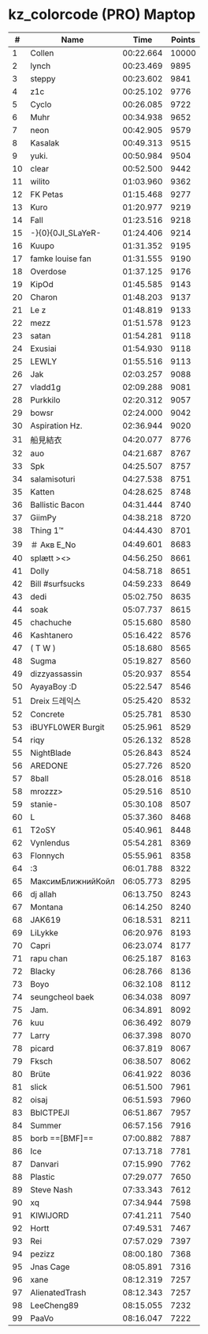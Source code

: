 # kz_colorcode (PRO) Maptop

|  # | Name | Time | Points |
|-------------- | -------------- | -------------- | -------------- | 
| 1 | Collen | 00:22.664 | 10000 | 
| 2 | lynch | 00:23.469 | 9895 | 
| 3 | steppy | 00:23.602 | 9841 | 
| 4 | z1c | 00:25.102 | 9776 | 
| 5 | Cyclo | 00:26.085 | 9722 | 
| 6 | Muhr | 00:34.938 | 9652 | 
| 7 | neon | 00:42.905 | 9579 | 
| 8 | Kasalak | 00:49.313 | 9515 | 
| 9 | yuki. | 00:50.984 | 9504 | 
| 10 | clear | 00:52.500 | 9442 | 
| 11 | wilito | 01:03.960 | 9362 | 
| 12 | FK Petas | 01:15.468 | 9277 | 
| 13 | Kuro | 01:20.977 | 9219 | 
| 14 | Fall | 01:23.516 | 9218 | 
| 15 | -}{0}{0JI_SLaYeR- | 01:24.406 | 9214 | 
| 16 | Kuupo | 01:31.352 | 9195 | 
| 17 | famke louise fan | 01:31.555 | 9190 | 
| 18 | Overdose | 01:37.125 | 9176 | 
| 19 | KipOd | 01:45.585 | 9143 | 
| 20 | Charon | 01:48.203 | 9137 | 
| 21 | Le z | 01:48.819 | 9133 | 
| 22 | mezz | 01:51.578 | 9123 | 
| 23 | satan | 01:54.281 | 9118 | 
| 24 | Exusiai | 01:54.930 | 9118 | 
| 25 | LEWLY | 01:55.516 | 9113 | 
| 26 | Jak | 02:03.257 | 9088 | 
| 27 | vladd1g | 02:09.288 | 9081 | 
| 28 | Purkkilo | 02:20.312 | 9057 | 
| 29 | bowsr | 02:24.000 | 9042 | 
| 30 | Aspiration Hz. | 02:36.944 | 9020 | 
| 31 | 船見結衣 | 04:20.077 | 8776 | 
| 32 | auo | 04:21.687 | 8767 | 
| 33 | Spk | 04:25.507 | 8757 | 
| 34 | salamisoturi | 04:27.538 | 8751 | 
| 35 | Katten | 04:28.625 | 8748 | 
| 36 | Ballistic Bacon | 04:31.444 | 8740 | 
| 37 | GiimPy | 04:38.218 | 8720 | 
| 38 | Thing 1™ | 04:44.430 | 8701 | 
| 39 | ＃ Акв E_No | 04:49.601 | 8683 | 
| 40 | splætt ><> | 04:56.250 | 8661 | 
| 41 | Dolly | 04:58.718 | 8651 | 
| 42 | Bill #surfsucks | 04:59.233 | 8649 | 
| 43 | dedi | 05:02.750 | 8635 | 
| 44 | soak | 05:07.737 | 8615 | 
| 45 | chachuche | 05:15.680 | 8580 | 
| 46 | Kashtanero | 05:16.422 | 8576 | 
| 47 | ( T W ) | 05:18.680 | 8565 | 
| 48 | Sugma | 05:19.827 | 8560 | 
| 49 | dizzyassassin | 05:20.937 | 8554 | 
| 50 | AyayaBoy :D | 05:22.547 | 8546 | 
| 51 | Dreix 드레익스 | 05:25.420 | 8532 | 
| 52 | Concrete | 05:25.781 | 8530 | 
| 53 | iBUYFL0WER Burgit | 05:25.961 | 8529 | 
| 54 | riqy | 05:26.132 | 8528 | 
| 55 | NightBlade | 05:26.843 | 8524 | 
| 56 | AREDONE | 05:27.726 | 8520 | 
| 57 | 8ball | 05:28.016 | 8518 | 
| 58 | mrozzz> | 05:29.516 | 8510 | 
| 59 | stanie- | 05:30.108 | 8507 | 
| 60 | L | 05:37.360 | 8468 | 
| 61 | T2oSY | 05:40.961 | 8448 | 
| 62 | Vynlendus | 05:54.281 | 8369 | 
| 63 | Flonnych | 05:55.961 | 8358 | 
| 64 | :3 | 06:01.788 | 8322 | 
| 65 | МаксимБлижнийКойл | 06:05.773 | 8295 | 
| 66 | dj allah | 06:13.750 | 8243 | 
| 67 | Montana | 06:14.250 | 8240 | 
| 68 | JAK619 | 06:18.531 | 8211 | 
| 69 | LiLykke | 06:20.976 | 8193 | 
| 70 | Capri | 06:23.074 | 8177 | 
| 71 | rapu chan | 06:25.187 | 8163 | 
| 72 | Blacky | 06:28.766 | 8136 | 
| 73 | Boyo | 06:32.108 | 8112 | 
| 74 | seungcheol baek | 06:34.038 | 8097 | 
| 75 | Jam. | 06:34.891 | 8092 | 
| 76 | kuu | 06:36.492 | 8079 | 
| 77 | Larry | 06:37.398 | 8070 | 
| 78 | picard | 06:37.819 | 8067 | 
| 79 | Fksch | 06:38.507 | 8062 | 
| 80 | Brüte | 06:41.922 | 8036 | 
| 81 | slick | 06:51.500 | 7961 | 
| 82 | oisaj | 06:51.593 | 7960 | 
| 83 | BblCTPEJl | 06:51.867 | 7957 | 
| 84 | Summer | 06:57.156 | 7916 | 
| 85 | borb ==[BMF]== | 07:00.882 | 7887 | 
| 86 | Ice | 07:13.718 | 7781 | 
| 87 | Danvari | 07:15.990 | 7762 | 
| 88 | Plastic | 07:29.077 | 7650 | 
| 89 | Steve Nash | 07:33.343 | 7612 | 
| 90 | xq | 07:34.944 | 7598 | 
| 91 | KIWIJORD | 07:41.211 | 7540 | 
| 92 | Hortt | 07:49.531 | 7467 | 
| 93 | Rei | 07:57.029 | 7397 | 
| 94 | pezizz | 08:00.180 | 7368 | 
| 95 | Jnas Cage | 08:05.891 | 7316 | 
| 96 | xane | 08:12.319 | 7257 | 
| 97 | AlienatedTrash | 08:12.343 | 7257 | 
| 98 | LeeCheng89 | 08:15.055 | 7232 | 
| 99 | PaaVo | 08:16.047 | 7222 | 

